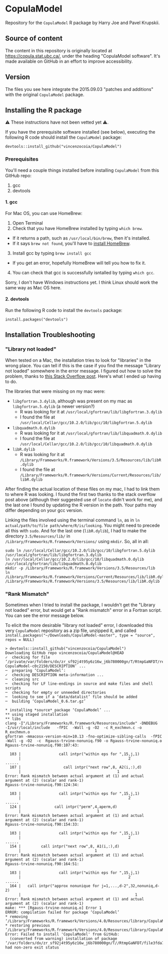 # CopulaModel

Repository for the `CopulaModel` R package by Harry Joe and Pavel Krupskii.

## Source of content

The content in this repository is originally located at https://copula.stat.ubc.ca/, under the heading "CopulaModel software". It's made available on GitHub in an effort to improve accessibility.

## Version

The files you see here integrate the 2015.09.03 "patches and additions" with the original `CopulaModel` package.

## Installing the R package

:warning: These instructions have not been vetted yet :warning:. 

If you have the prerequisite software installed (see below), executing the following R code should install the `CopulaModel` package:

```
devtools::install_github("vincenzocoia/CopulaModel")
```

### Prerequisites

You'll need a couple things installed before installing `CopulaModel` from this GitHub repo:

1. gcc
2. devtools

#### 1\. gcc

For Mac OS, you can use HomeBrew:

1. Open Terminal
2. Check that you have HomeBrew installed by typing `which brew`. 
  - If it returns a path, such as `/usr/local/bin/brew`, then it's installed.
  - If it says `brew not found`, you'll have to [install HomeBrew](https://brew.sh/).
3. Install gcc by typing `brew install gcc`
  - If you get an error, hopefully HomeBrew will tell you how to fix it.
4. You can check that gcc is successfully isntalled by typing `which gcc`.

Sorry, I don't have Windows instructions yet. I think Linux should work the same way as Mac OS here.

#### 2\. devtools

Run the following R code to install the `devtools` package:

```
install.packages("devtools")
```

## Installation Troubleshooting

### "Library not loaded"

When tested on a Mac, the installation tries to look for "libraries" in the wrong place. You can tell if this is the case if you find the message "Library not loaded" somewhere in the error message. I figured out how to solve the problem, thanks to [this Stack Overflow post](https://stackoverflow.com/a/57225398). Here's what I ended up having to do.

The libraries that were missing on my mac were:

- `libgfortran.3.dylib`, although was present on my mac as `libgfortran.5.dylib` (a newer version?) 
    - R was looking for it at `/usr/local/gfortran/lib/libgfortran.3.dylib`
    - I found the file at `/usr/local/Cellar/gcc/10.2.0/lib/gcc/10/libgfortran.5.dylib`
- `libquadmath.0.dylib`
    - R was looking for it at `/usr/local/gfortran/lib/libquadmath.0.dylib`
    - I found the file at `/usr/local/Cellar/gcc/10.2.0/lib/gcc/10/libquadmath.0.dylib`
- `libR.dylib`
    - R was looking for it at `/Library/Frameworks/R.framework/Versions/3.5/Resources/lib/libR.dylib`
    - I found the file at `/Library/Frameworks/R.framework/Versions/Current/Resources/lib/libR.dylib`

After finding the actual location of these files on my mac, I had to link them to where R was looking. I found the first two thanks to the stack overflow post above (although their suggested use of `locate` didn't work for me), and the last one I found by updating the R version in the path. Your paths may differ depending on your gcc version.

Linking the files involved using the terminal command `ln`, as in `ln actual/path/to/file path/where/R/is/looking`. You might need to precede all this with `sudo`. And for the last one (`libR.dylib`), I had to make the directory `3.5/Resources/lib/` in `/Library/Frameworks/R.framework/Versions/` using `mkdir`. So, all in all:

```
sudo ln /usr/local/Cellar/gcc/10.2.0/lib/gcc/10/libgfortran.5.dylib /usr/local/gfortran/lib/libgfortran.3.dylib
ln /usr/local/Cellar/gcc/10.2.0/lib/gcc/10/libquadmath.0.dylib /usr/local/gfortran/lib/libquadmath.0.dylib
mkdir -p /Library/Frameworks/R.framework/Versions/3.5/Resources/lib
ln /Library/Frameworks/R.framework/Versions/Current/Resources/lib/libR.dylib /Library/Frameworks/R.framework/Versions/3.5/Resources/lib/libR.dylib
```

### "Rank Mismatch"

Sometimes when I tried to install the package, I wouldn't get the "Library not loaded" error, but would get a "Rank mismatch" error in a Fortran script. You can see the error message below. 

To elicit the more desirable "library not loaded" error, I downloaded this very `CopulaModel` repository as a zip file, unzipped it, and called `install.packages("~/Downloads/CopulaModel-master", type = "source", repos = NULL)`

```
> devtools::install_github("vincenzocoia/CopulaModel")
Downloading GitHub repo vincenzocoia/CopulaModel@HEAD
✓  checking for file ‘/private/var/folders/dx/zr_sf92j4t95y6z16w_j6b780000gn/T/RtmpGaNFDT/remotes3fda601e7e12/vincenzocoia-CopulaModel-c0c2150/DESCRIPTION’ ...
─  preparing ‘CopulaModel’:
✓  checking DESCRIPTION meta-information ...
─  cleaning src
─  checking for LF line-endings in source and make files and shell scripts
─  checking for empty or unneeded directories
─  looking to see if a ‘data/datalist’ file should be added
─  building ‘CopulaModel_0.6.tar.gz’
   
* installing *source* package ‘CopulaModel’ ...
** using staged installation
** libs
clang -I"/Library/Frameworks/R.framework/Resources/include" -DNDEBUG   -I/usr/local/include   -fPIC  -Wall -g -O2  -c R_exchmvn.c -o R_exchmvn.o
gfortran -mmacosx-version-min=10.13 -fno-optimize-sibling-calls  -fPIC  -Wall -g -O2  -c  Rgauss-trvine-nonuniq.f90 -o Rgauss-trvine-nonuniq.o
Rgauss-trvine-nonuniq.f90:107:43:

  103 |                 call intpr("within eps for ",15,j,1)
      |                                                2
......
  107 |                   call intpr("next row",8, A2(i,:),d)
      |                                           1
Error: Rank mismatch between actual argument at (1) and actual argument at (2) (scalar and rank-1)
Rgauss-trvine-nonuniq.f90:124:34:

  103 |                 call intpr("within eps for ",15,j,1)
      |                                                2
......
  124 |               call intpr("perm",4,aperm,d)
      |                                  1
Error: Rank mismatch between actual argument at (1) and actual argument at (2) (scalar and rank-1)
Rgauss-trvine-nonuniq.f90:154:33:

  103 |                 call intpr("within eps for ",15,j,1)
      |                                                2
......
  154 |         call intpr("next row",8, A1(i,:),d)
      |                                 1
Error: Rank mismatch between actual argument at (1) and actual argument at (2) (scalar and rank-1)
Rgauss-trvine-nonuniq.f90:164:51:

  103 |                 call intpr("within eps for ",15,j,1)
      |                                                2   
......
  164 |   call intpr("approx nonunique for j=1,...,d-2",32,nonuniq,d-2)
      |                                                   1
Error: Rank mismatch between actual argument at (1) and actual argument at (2) (scalar and rank-1)
make: *** [Rgauss-trvine-nonuniq.o] Error 1
ERROR: compilation failed for package ‘CopulaModel’
* removing ‘/Library/Frameworks/R.framework/Versions/4.0/Resources/library/CopulaModel’
* restoring previous ‘/Library/Frameworks/R.framework/Versions/4.0/Resources/library/CopulaModel’
Error: Failed to install 'CopulaModel' from GitHub:
  (converted from warning) installation of package ‘/var/folders/dx/zr_sf92j4t95y6z16w_j6b780000gn/T//RtmpGaNFDT/file3fda74f571f1/CopulaModel_0.6.tar.gz’ had non-zero exit status
```
